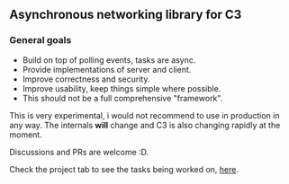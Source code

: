 ## Asynchronous networking library for C3

### General goals

- Build on top of polling events, tasks are async.
- Provide implementations of server and client.
- Improve correctness and security.
- Improve usability, keep things simple where possible.
- This should not be a full comprehensive "framework".

This is very experimental, i would not recommend to use in production in any way. The internals __will__ change and C3 is also changing rapidly at the moment.

Discussions and PRs are welcome :D.

Check the project tab to see the tasks being worked on, [here](https://github.com/users/ygorpontelo/projects/2).
